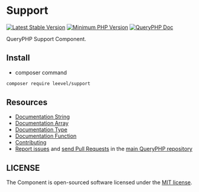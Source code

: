 Support
=================

[![Latest Stable Version](http://img.shields.io/packagist/v/leevel/support.svg)](https://packagist.org/packages/leevel/support)
<a href="https://php.net"><img src="https://img.shields.io/badge/php-%3E%3D%208.1.0-8892BF.svg" alt="Minimum PHP Version"></a>
[![QueryPHP Doc](https://img.shields.io/badge/docs-passing-green.svg?maxAge=2592000)](https://www.queryphp.com/docs/)

QueryPHP Support Component.

## Install

- composer command

```bash
composer require leevel/support
```

Resources
---------

  * [Documentation String](https://www.queryphp.com/docs/component/support/str.html)
  * [Documentation Array](https://www.queryphp.com/docs/component/support/arr.html)
  * [Documentation Type](https://www.queryphp.com/docs/component/support/type.html)
  * [Documentation Function](https://www.queryphp.com/docs/architecture/fn.html)
  * [Contributing](https://www.queryphp.com/docs/developer/)
  * [Report issues](https://github.com/hunzhiwange/framework/issues) and
    [send Pull Requests](https://github.com/hunzhiwange/framework/pulls)
    in the [main QueryPHP repository](https://github.com/hunzhiwange/framework)

## LICENSE

The Component is open-sourced software licensed under the [MIT license](LICENSE).